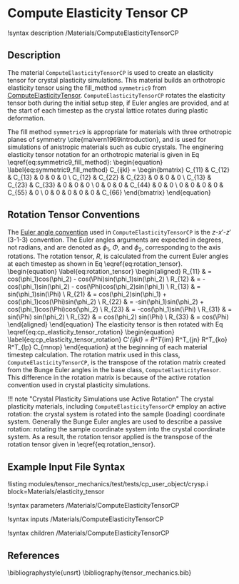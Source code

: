 # Compute Elasticity Tensor CP
!syntax description /Materials/ComputeElasticityTensorCP

## Description
The material `ComputeElasticityTensorCP` is used to create an elasticity tensor for crystal plasticity simulations.
This material builds an orthotropic elasticity tensor using the fill_method `symmetric9` from [ComputeElasticityTensor](/ComputeElasticityTensor.md).
`ComputeElasticityTensorCP` rotates the elasticity tensor both during the initial setup step, if Euler angles are provided, and at the start of each timestep as the crystal lattice rotates during plastic deformation.

The fill method `symmetric9` is appropriate for materials with three orthotropic planes of symmetry \cite{malvern1969introduction}, and is used for simulations of anistropic materials such as cubic crystals.
The enginering elasticity tensor notation for an orthotropic material is given in Eq \eqref{eq:symmetric9_fill_method}:
\begin{equation}
\label{eq:symmetric9_fill_method}
C_{ijkl} = \begin{bmatrix}
              C_{11} & C_{12} & C_{13} &      0 &      0 &      0 \\
              C_{12} & C_{22} & C_{23} &      0 &      0 &      0 \\
              C_{13} & C_{23} & C_{33} &      0 &      0 &      0 \\
                   0 &      0 &      0 & C_{44} &      0 &      0 \\
                   0 &      0 &      0 &      0 & C_{55} &      0 \\
                   0 &      0 &      0 &      0 &      0 & C_{66}
              \end{bmatrix}
\end{equation}

## Rotation Tensor Conventions
The [Euler angle convention](http://mathworld.wolfram.com/EulerAngles.html) used in `ComputeElasticityTensorCP` is the $z$-$x'$-$z'$ (3-1-3) convention.
The Euler angles arguments are expected in degrees, not radians, and are denoted as $\phi_1$, $\Phi$, and $\phi_2$, corresponding to the axis rotations.
The rotation tensor, $R$, is calculated from the current Euler angles at each timestep as shown in Eq \eqref{eq:rotation_tensor}.
\begin{equation}
\label{eq:rotation_tensor}
  \begin{aligned}
  R_{11} & = cos(\phi_1)cos(\phi_2) - cos(\Phi)sin(\phi_1)sin(\phi_2) \\
  R_{12} & = -cos(\phi_1)sin(\phi_2) - cos(\Phi)cos(\phi_2)sin(\phi_1) \\
  R_{13} & = sin(\phi_1)sin(\Phi) \\
  R_{21} & = cos(\phi_2)sin(\phi_1) + cos(\phi_1)cos(\Phi)sin(\phi_2) \\
  R_{22} & = -sin(\phi_1)sin(\phi_2) + cos(\phi_1)cos(\Phi)cos(\phi_2) \\
  R_{23} & = -cos(\phi_1)sin(\Phi) \\
  R_{31} & = sin(\Phi) sin(\phi_2) \\
  R_{32} & = cos(\phi_2) sin(\Phi) \\
  R_{33} & = cos(\Phi)
  \end{aligned}
\end{equation}
The elasticity tensor is then rotated with Eq \eqref{eq:cp_elasticity_tensor_rotation}
\begin{equation}
\label{eq:cp_elasticity_tensor_rotation}
  C'_{ijkl} = R^T_{im} R^T_{jn} R^T_{ko} R^T_{lp} C_{mnop}
\end{equation}
at the beginning of each material timestep calculation.
The rotation matrix used in this class, `ComputeElasticityTensorCP`, is the transpose of the rotation matrix created from the Bunge Euler angles in the base class, `ComputeElasticityTensor`. This difference in the rotation matrix is because of the active rotation convention used in crystal plasticity simulations.

!!! note "Crystal Plasticity Simulations use Active Rotation"
    The crystal plasticity materials, including `ComputeElasticityTensorCP` employ an active rotation: the crystal system is rotated into the sample (loading) coordinate system. Generally the Bunge Euler angles are used to describe a passive rotation: rotating the sample coordinate system into the crystal coordinate system. As a result, the rotation tensor applied is the transpose of the rotation tensor given in \eqref{eq:rotation_tensor}.

## Example Input File Syntax
!listing modules/tensor_mechanics/test/tests/cp_user_object/crysp.i block=Materials/elasticity_tensor


!syntax parameters /Materials/ComputeElasticityTensorCP

!syntax inputs /Materials/ComputeElasticityTensorCP

!syntax children /Materials/ComputeElasticityTensorCP

## References
\bibliographystyle{unsrt}
\bibliography{tensor_mechanics.bib}

